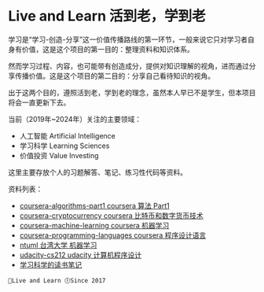# Live and Learn 活到老，学到老
学习是“学习-创造-分享”这一价值传播路线的第一环节，一般来说它只对学习者自身有价值，这是这个项目的第一目的：整理资料和知识体系。

然而学习过程、内容，也可能带有创造成分，提供对知识理解的视角，进而通过分享传播价值。这是这个项目的第二目的：分享自己看待知识的视角。

出于这两个目的，遵照活到老，学到老的理念，虽然本人早已不是学生，但本项目将会一直更新下去。

当前（2019年~2024年）关注的主要领域：
* 人工智能 Artificial Intelligence
* 学习科学 Learning Sciences
* 价值投资 Value Investing 

这里主要存放个人的习题解答、笔记、练习性代码等资料。

资料列表：
* [coursera-algorithms-part1 coursera 算法 Part1](https://github.com/yifeitao/learn/tree/master/coursera-algorithms-part1)
* [coursera-cryptocurrency coursera 比特币和数字货币技术](https://github.com/yifeitao/learn/tree/master/coursera-cryptocurrency)
* [coursera-machine-learning coursera 机器学习](https://github.com/yifeitao/learn/tree/master/coursera-machine-learning)
* [coursera-programming-languages coursera 程序设计语言](https://github.com/yifeitao/learn/tree/master/coursera-programming-languages)
* [ntuml 台湾大学 机器学习](https://github.com/yifeitao/learn/tree/master/ntuml)
* [udacity-cs212 udacity 计算机程序设计](https://github.com/yifeitao/learn/tree/master/udacity-cs212)
* [学习科学的读书笔记](https://github.com/yifeitao/learn/tree/master/learning-sciences/reading-notes)

`🚀Live and Learn 🕕Since 2017`

